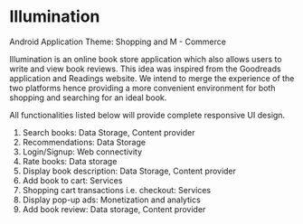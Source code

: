 # Illumination
Android Application 
Theme: Shopping and M - Commerce

Illumination is an online book store application which also allows users to write and view book reviews. This idea was inspired from the Goodreads application and Readings website. We intend to merge the experience of the two platforms hence providing a more convenient environment for both shopping and searching for an ideal book. 


All functionalities listed below will provide complete responsive UI design.

1.	Search books: Data Storage, Content provider
2.	Recommendations: Data Storage
3.	Login/Signup: Web connectivity
4.	Rate books: Data storage
5.	Display book description: Data Storage, Content provider
6.	Add book to cart: Services
7.	Shopping cart transactions i.e. checkout: Services
8.	Display pop-up ads: Monetization and analytics
9.	Add book review: Data storage, Content provider

